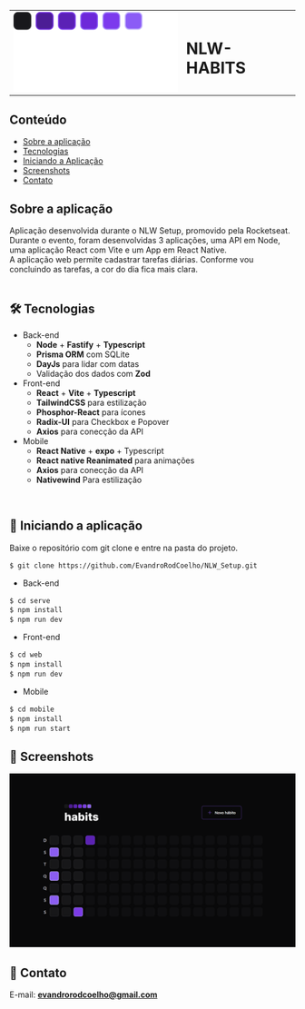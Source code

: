 <table>
  <tr>
    <td><img src="https://github.com/luiizsilverio/nlw-setup/blob/master/web/src/assets/logo.svg" /></td>
    <td><h1>NLW-HABITS</h1></td>
  </tr>
</table>

## Conteúdo
* [Sobre a aplicação](#sobre-a-aplicação)
* [Tecnologias](#hammer_and_wrench-tecnologias)
* [Iniciando a Aplicação](#car-Iniciando-a-aplicação)
* [Screenshots](#camera_flash-screenshots)
* [Contato](#email-contato)

## Sobre a aplicação
Aplicação desenvolvida durante o NLW Setup, promovido pela Rocketseat.<br />
Durante o evento, foram desenvolvidas 3 aplicações, uma API em Node, uma aplicação React com Vite e um App em React Native. <br />
A aplicação web permite cadastrar tarefas diárias. Conforme vou concluindo as tarefas, a cor do dia fica mais clara.<br />
<br />

## :hammer_and_wrench: Tecnologias
* Back-end
  * __Node__ + __Fastify__ + __Typescript__
  * __Prisma ORM__ com SQLite
  * __DayJs__ para lidar com datas
  * Validação dos dados com __Zod__
* Front-end
  * __React__ + __Vite__ + __Typescript__
  * __TailwindCSS__ para estilização
  * __Phosphor-React__ para ícones
  * __Radix-UI__ para Checkbox e Popover
  * __Axios__ para conecção da API
* Mobile
   * __React Native__ + __expo__ + Typescript
   * __React native Reanimated__ para animações
   * __Axios__ para conecção da API
   * __Nativewind__ Para estilização
<br />

## :car: Iniciando a aplicação
Baixe o repositório com git clone e entre na pasta do projeto.
```bash
$ git clone https://github.com/EvandroRodCoelho/NLW_Setup.git
```
* Back-end
```bash
$ cd serve
$ npm install
$ npm run dev
```
* Front-end
```bash
$ cd web
$ npm install
$ npm run dev
```
* Mobile
```bash
$ cd mobile
$ npm install
$ npm run start
``` 

## :camera_flash: Screenshots
![](https://github.com/luiizsilverio/nlw-setup/blob/master/web/src/assets/habits.gif)


## :email: Contato

E-mail: [**evandrorodcoelho@gmail.com**](mailto:evandrorodcoelho@gmail.com)




